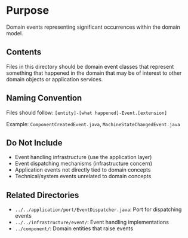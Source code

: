 # Purpose
Domain events representing significant occurrences within the domain model.

## Contents
Files in this directory should be domain event classes that represent something that happened in the domain that may be of interest to other domain objects or application services.

## Naming Convention
Files should follow: `[entity]-[what happened]-Event.[extension]`

Example: `ComponentCreatedEvent.java`, `MachineStateChangedEvent.java`

## Do Not Include
- Event handling infrastructure (use the application layer)
- Event dispatching mechanisms (infrastructure concern)
- Application events not directly tied to domain concepts
- Technical/system events unrelated to domain concepts

## Related Directories
- `../../application/port/EventDispatcher.java`: Port for dispatching events
- `../../infrastructure/event/`: Event handling implementations
- `../component/`: Domain entities that raise events